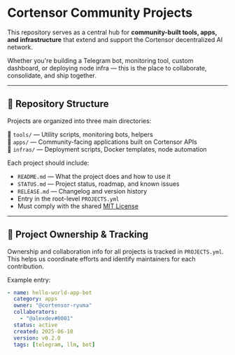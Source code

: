 # Cortensor Community Projects

This repository serves as a central hub for **community-built tools, apps, and infrastructure** that extend and support the Cortensor decentralized AI network.

Whether you're building a Telegram bot, monitoring tool, custom dashboard, or deploying node infra — this is the place to collaborate, consolidate, and ship together.

---

## 📁 Repository Structure

Projects are organized into three main directories:

🔹 `tools/` — Utility scripts, monitoring bots, helpers  
🔹 `apps/` — Community-facing applications built on Cortensor APIs  
🔹 `infras/` — Deployment scripts, Docker templates, node automation

Each project should include:
- `README.md` — What the project does and how to use it
- `STATUS.md` — Project status, roadmap, and known issues
- `RELEASE.md` — Changelog and version history
- Entry in the root-level `PROJECTS.yml`
- Must comply with the shared [MIT License](./LICENSE)

---

## 👥 Project Ownership & Tracking

Ownership and collaboration info for all projects is tracked in `PROJECTS.yml`. This helps us coordinate efforts and identify maintainers for each contribution.

Example entry:

```yaml
- name: hello-world-app-bot
  category: apps
  owner: "@cortensor-ryuma"
  collaborators:
    - "@alexdev#0001"
  status: active
  created: 2025-06-10
  version: v0.2.0
  tags: [telegram, llm, bot]
